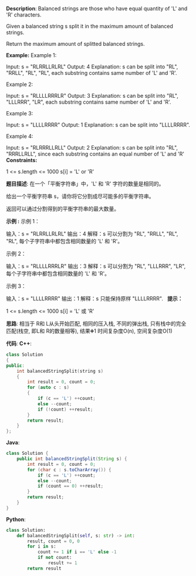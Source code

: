__Description__:
Balanced strings are those who have equal quantity of 'L' and 'R' characters.

Given a balanced string s split it in the maximum amount of balanced strings.

Return the maximum amount of splitted balanced strings.

__Example:__
Example 1:

Input: s = "RLRRLLRLRL"
Output: 4
Explanation: s can be split into "RL", "RRLL", "RL", "RL", each substring contains same number of 'L' and 'R'.

Example 2:

Input: s = "RLLLLRRRLR"
Output: 3
Explanation: s can be split into "RL", "LLLRRR", "LR", each substring contains same number of 'L' and 'R'.

Example 3:

Input: s = "LLLLRRRR"
Output: 1
Explanation: s can be split into "LLLLRRRR".

Example 4:

Input: s = "RLRRRLLRLL"
Output: 2
Explanation: s can be split into "RL", "RRRLLRLL", since each substring contains an equal number of 'L' and 'R'
 
__Constraints:__

1 <= s.length <= 1000
s[i] = 'L' or 'R'

__题目描述__:
在一个「平衡字符串」中，'L' 和 'R' 字符的数量是相同的。

给出一个平衡字符串 s，请你将它分割成尽可能多的平衡字符串。

返回可以通过分割得到的平衡字符串的最大数量。

__示例 :__
示例 1：

输入：s = "RLRRLLRLRL"
输出：4
解释：s 可以分割为 "RL", "RRLL", "RL", "RL", 每个子字符串中都包含相同数量的 'L' 和 'R'。

示例 2：

输入：s = "RLLLLRRRLR"
输出：3
解释：s 可以分割为 "RL", "LLLRRR", "LR", 每个子字符串中都包含相同数量的 'L' 和 'R'。

示例 3：

输入：s = "LLLLRRRR"
输出：1
解释：s 只能保持原样 "LLLLRRRR".
 
__提示：__

1 <= s.length <= 1000
s[i] = 'L' 或 'R'

__思路__:
相当于 R和 L从头开始匹配, 相同的压入栈, 不同的弹出栈, 只有栈中的完全匹配(栈空, 即L和 R的数量相等), 结果➕1
时间复杂度O(n), 空间复杂度O(1)

__代码__:
__C++__:
```C++
class Solution 
{
public:
    int balancedStringSplit(string s) 
    {
        int result = 0, count = 0;
        for (auto c : s) 
        {
            if (c == 'L') ++count;
            else --count;
            if (!count) ++result;
        }
        return result;
    }
};
```

__Java__:
```Java
class Solution {
    public int balancedStringSplit(String s) {
        int result = 0, count = 0;
        for (char c : s.toCharArray()) {
            if (c == 'L') ++count;
            else --count;
            if (count == 0) ++result;
        }
        return result;
    }
}
```

__Python__:
```Python
class Solution:
    def balancedStringSplit(self, s: str) -> int:
        result, count = 0, 0
        for i in s:
            count += 1 if i == 'L' else -1
            if not count:
                result += 1
        return result
```